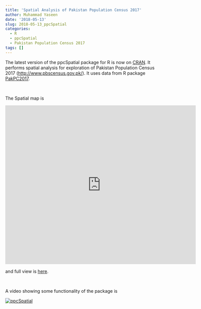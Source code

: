 ```yaml
---
title: 'Spatial Analysis of Pakistan Population Census 2017'
author: Muhammad Yaseen
date: '2018-05-13'
slug: 2018-05-13_ppcSpatial
categories:
  - R
  - ppcSpatial
  - Pakistan Population Census 2017
tags: []
---
```


The latest version of the ppcSpatial package for R is now on [CRAN](https://cran.r-project.org/package=ppcSpatial). It performs spatial analysis for exploration of Pakistan Population Census 2017 (<http://www.pbscensus.gov.pk/>). It uses data from R package [PakPC2017](https://cran.r-project.org/package=PakPC2017). 


&nbsp;

The Spatial map is
<iframe src="https://myaseen208.netlify.com/myaseen208/PakPopCensus2017/PakPopCensus2017Districts/" width="600" height="500" frameborder="0" style="border:0" allowfullscreen></iframe>

and full view is [here](https://myaseen208.netlify.com/myaseen208/PakPopCensus2017/PakPopCensus2017Districts/).

&nbsp;

A video showing some functionality of the package is 

[![ppcSpatial](http://img.youtube.com/vi/385nQNgcVgI/0.jpg)](https://www.youtube.com/watch?v=385nQNgcVgI "ppcSpatial")